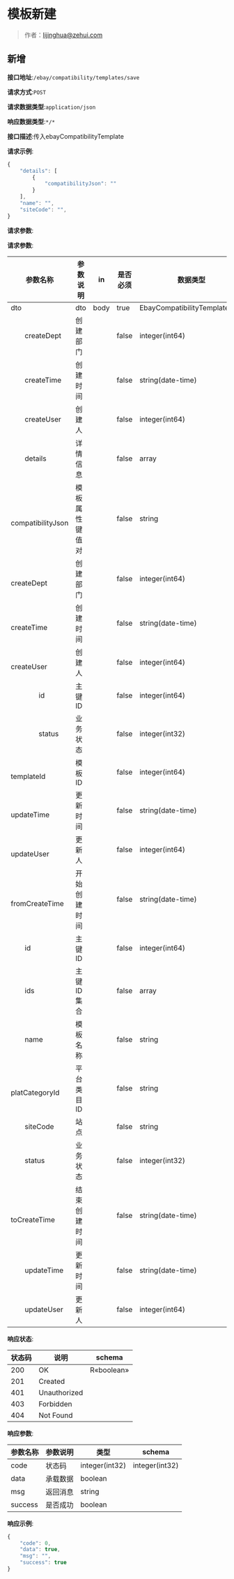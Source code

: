 # 模板新建

> 作者：lijinghua@zehui.com

## 新增


**接口地址**:`/ebay/compatibility/templates/save`


**请求方式**:`POST`


**请求数据类型**:`application/json`


**响应数据类型**:`*/*`


**接口描述**:传入ebayCompatibilityTemplate


**请求示例**:


```javascript
{
	"details": [
		{
			"compatibilityJson": ""
		}
	],
	"name": "",
	"siteCode": "",
}
```


**请求参数**:


**请求参数**:


| 参数名称 | 参数说明 | in    | 是否必须 | 数据类型 | schema |
| -------- | -------- | ----- | -------- | -------- | ------ |
|dto|dto|body|true|EbayCompatibilityTemplateDTO|EbayCompatibilityTemplateDTO|
|&emsp;&emsp;createDept|创建部门||false|integer(int64)||
|&emsp;&emsp;createTime|创建时间||false|string(date-time)||
|&emsp;&emsp;createUser|创建人||false|integer(int64)||
|&emsp;&emsp;details|详情信息||false|array|EbayCompatibilityTemplateDetailDTO|
|&emsp;&emsp;&emsp;&emsp;compatibilityJson|模板属性键值对||false|string||
|&emsp;&emsp;&emsp;&emsp;createDept|创建部门||false|integer(int64)||
|&emsp;&emsp;&emsp;&emsp;createTime|创建时间||false|string(date-time)||
|&emsp;&emsp;&emsp;&emsp;createUser|创建人||false|integer(int64)||
|&emsp;&emsp;&emsp;&emsp;id|主键ID||false|integer(int64)||
|&emsp;&emsp;&emsp;&emsp;status|业务状态||false|integer(int32)||
|&emsp;&emsp;&emsp;&emsp;templateId|模板ID||false|integer(int64)||
|&emsp;&emsp;&emsp;&emsp;updateTime|更新时间||false|string(date-time)||
|&emsp;&emsp;&emsp;&emsp;updateUser|更新人||false|integer(int64)||
|&emsp;&emsp;fromCreateTime|开始创建时间||false|string(date-time)||
|&emsp;&emsp;id|主键ID||false|integer(int64)||
|&emsp;&emsp;ids|主键ID集合||false|array|integer|
|&emsp;&emsp;name|模板名称||false|string||
|&emsp;&emsp;platCategoryId|平台类目ID||false|string||
|&emsp;&emsp;siteCode|站点||false|string||
|&emsp;&emsp;status|业务状态||false|integer(int32)||
|&emsp;&emsp;toCreateTime|结束创建时间||false|string(date-time)||
|&emsp;&emsp;updateTime|更新时间||false|string(date-time)||
|&emsp;&emsp;updateUser|更新人||false|integer(int64)|||


**响应状态**:


| 状态码 | 说明 | schema |
| -------- | -------- | ----- | 
|200|OK|R«boolean»|
|201|Created||
|401|Unauthorized||
|403|Forbidden||
|404|Not Found|||


**响应参数**:


| 参数名称 | 参数说明 | 类型 | schema |
| -------- | -------- | ----- |----- | 
|code|状态码|integer(int32)|integer(int32)|
|data|承载数据|boolean||
|msg|返回消息|string||
|success|是否成功|boolean|||


**响应示例**:
```javascript
{
	"code": 0,
	"data": true,
	"msg": "",
	"success": true
}
```
